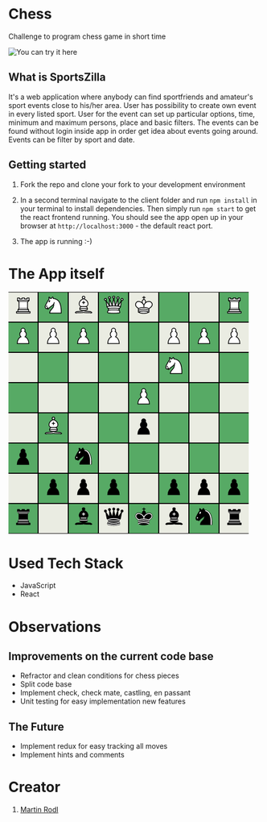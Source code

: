 # Chess

Challenge to program chess game in short time

![You can try it here](/__screenshots/intro_page.jpg)

## What is SportsZilla

It's a web application where anybody can find sportfriends and amateur's sport events close to his/her area. User has possibility to create own event in every listed sport. User for the event can set up particular options, time, minimum and maximum persons, place and basic filters. The events can be found without login inside app in order get idea about events going around. Events can be filter by sport and date.

## Getting started

1. Fork the repo and clone your fork to your development environment

2. In a second terminal navigate to the client folder and run `npm install` in your terminal to install dependencies. Then simply run `npm start` to get the react frontend running. You should see the app open up in your browser at `http://localhost:3000` - the default react port.

3. The app is running :-)

# The App itself

![Intro page](/__screenshots/Screenshot_1.png)

# Used Tech Stack

- JavaScript
- React

# Observations

## Improvements on the current code base

- Refractor and clean conditions for chess pieces
- Split code base
- Implement check, check mate, castling, en passant
- Unit testing for easy implementation new features

## The Future

- Implement redux for easy tracking all moves
- Implement hints and comments


# Creator
1. [Martin Rodl](https://github.com/martinrodl)

